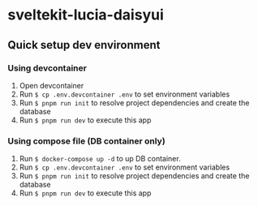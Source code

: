 # sveltekit-lucia-daisyui

## Quick setup dev environment

### Using devcontainer

1. Open devcontainer
2. Run `$ cp .env.devcontainer .env` to set environment variables
3. Run `$ pnpm run init` to resolve project dependencies and create the database
4. Run `$ pnpm run dev` to execute this app

### Using compose file (DB container only)

1. Run `$ docker-compose up -d` to up DB container.
2. Run `$ cp .env.devcontainer .env` to set environment variables
3. Run `$ pnpm run init` to resolve project dependencies and create the database
4. Run `$ pnpm run dev` to execute this app
